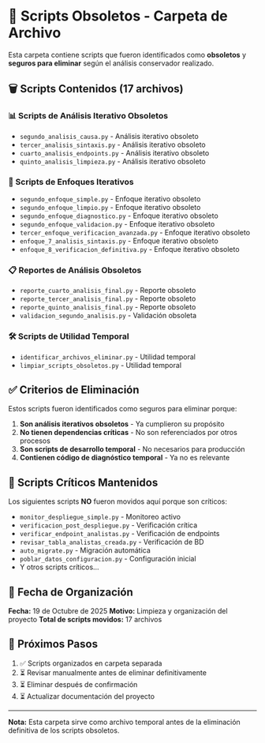 # 📁 Scripts Obsoletos - Carpeta de Archivo

Esta carpeta contiene scripts que fueron identificados como **obsoletos** y **seguros para eliminar** según el análisis conservador realizado.

## 🗑️ Scripts Contenidos (17 archivos)

### 📊 Scripts de Análisis Iterativo Obsoletos
- `segundo_analisis_causa.py` - Análisis iterativo obsoleto
- `tercer_analisis_sintaxis.py` - Análisis iterativo obsoleto  
- `cuarto_analisis_endpoints.py` - Análisis iterativo obsoleto
- `quinto_analisis_limpieza.py` - Análisis iterativo obsoleto

### 🔄 Scripts de Enfoques Iterativos
- `segundo_enfoque_simple.py` - Enfoque iterativo obsoleto
- `segundo_enfoque_limpio.py` - Enfoque iterativo obsoleto
- `segundo_enfoque_diagnostico.py` - Enfoque iterativo obsoleto
- `segundo_enfoque_validacion.py` - Enfoque iterativo obsoleto
- `tercer_enfoque_verificacion_avanzada.py` - Enfoque iterativo obsoleto
- `enfoque_7_analisis_sintaxis.py` - Enfoque iterativo obsoleto
- `enfoque_8_verificacion_definitiva.py` - Enfoque iterativo obsoleto

### 📋 Reportes de Análisis Obsoletos
- `reporte_cuarto_analisis_final.py` - Reporte obsoleto
- `reporte_tercer_analisis_final.py` - Reporte obsoleto
- `reporte_quinto_analisis_final.py` - Reporte obsoleto
- `validacion_segundo_analisis.py` - Validación obsoleta

### 🛠️ Scripts de Utilidad Temporal
- `identificar_archivos_eliminar.py` - Utilidad temporal
- `limpiar_scripts_obsoletos.py` - Utilidad temporal

## ✅ Criterios de Eliminación

Estos scripts fueron identificados como seguros para eliminar porque:

1. **Son análisis iterativos obsoletos** - Ya cumplieron su propósito
2. **No tienen dependencias críticas** - No son referenciados por otros procesos
3. **Son scripts de desarrollo temporal** - No necesarios para producción
4. **Contienen código de diagnóstico temporal** - Ya no es relevante

## 🚨 Scripts Críticos Mantenidos

Los siguientes scripts **NO** fueron movidos aquí porque son críticos:

- `monitor_despliegue_simple.py` - Monitoreo activo
- `verificacion_post_despliegue.py` - Verificación crítica
- `verificar_endpoint_analistas.py` - Verificación de endpoints
- `revisar_tabla_analistas_creada.py` - Verificación de BD
- `auto_migrate.py` - Migración automática
- `poblar_datos_configuracion.py` - Configuración inicial
- Y otros scripts críticos...

## 📅 Fecha de Organización

**Fecha:** 19 de Octubre de 2025
**Motivo:** Limpieza y organización del proyecto
**Total de scripts movidos:** 17 archivos

## 🎯 Próximos Pasos

1. ✅ Scripts organizados en carpeta separada
2. ⏳ Revisar manualmente antes de eliminar definitivamente
3. ⏳ Eliminar después de confirmación
4. ⏳ Actualizar documentación del proyecto

---

**Nota:** Esta carpeta sirve como archivo temporal antes de la eliminación definitiva de los scripts obsoletos.
